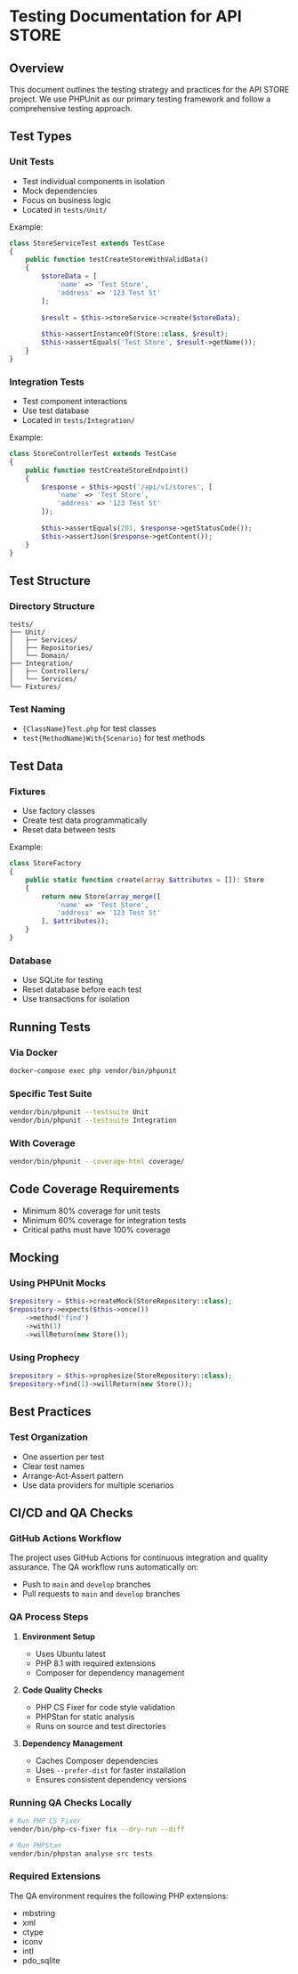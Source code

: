 # Testing Documentation for API STORE

## Overview
This document outlines the testing strategy and practices for the API STORE project. We use PHPUnit as our primary testing framework and follow a comprehensive testing approach.

## Test Types

### Unit Tests
- Test individual components in isolation
- Mock dependencies
- Focus on business logic
- Located in `tests/Unit/`

Example:
```php
class StoreServiceTest extends TestCase
{
    public function testCreateStoreWithValidData()
    {
        $storeData = [
            'name' => 'Test Store',
            'address' => '123 Test St'
        ];
        
        $result = $this->storeService->create($storeData);
        
        $this->assertInstanceOf(Store::class, $result);
        $this->assertEquals('Test Store', $result->getName());
    }
}
```

### Integration Tests
- Test component interactions
- Use test database
- Located in `tests/Integration/`

Example:
```php
class StoreControllerTest extends TestCase
{
    public function testCreateStoreEndpoint()
    {
        $response = $this->post('/api/v1/stores', [
            'name' => 'Test Store',
            'address' => '123 Test St'
        ]);
        
        $this->assertEquals(201, $response->getStatusCode());
        $this->assertJson($response->getContent());
    }
}
```

## Test Structure

### Directory Structure
```
tests/
├── Unit/
│   ├── Services/
│   ├── Repositories/
│   └── Domain/
├── Integration/
│   ├── Controllers/
│   └── Services/
└── Fixtures/
```

### Test Naming
- `{ClassName}Test.php` for test classes
- `test{MethodName}With{Scenario}` for test methods

## Test Data

### Fixtures
- Use factory classes
- Create test data programmatically
- Reset data between tests

Example:
```php
class StoreFactory
{
    public static function create(array $attributes = []): Store
    {
        return new Store(array_merge([
            'name' => 'Test Store',
            'address' => '123 Test St'
        ], $attributes));
    }
}
```

### Database
- Use SQLite for testing
- Reset database before each test
- Use transactions for isolation

## Running Tests

### Via Docker
```bash
docker-compose exec php vendor/bin/phpunit
```

### Specific Test Suite
```bash
vendor/bin/phpunit --testsuite Unit
vendor/bin/phpunit --testsuite Integration
```

### With Coverage
```bash
vendor/bin/phpunit --coverage-html coverage/
```

## Code Coverage Requirements
- Minimum 80% coverage for unit tests
- Minimum 60% coverage for integration tests
- Critical paths must have 100% coverage

## Mocking

### Using PHPUnit Mocks
```php
$repository = $this->createMock(StoreRepository::class);
$repository->expects($this->once())
    ->method('find')
    ->with(1)
    ->willReturn(new Store());
```

### Using Prophecy
```php
$repository = $this->prophesize(StoreRepository::class);
$repository->find(1)->willReturn(new Store());
```

## Best Practices

### Test Organization
- One assertion per test
- Clear test names
- Arrange-Act-Assert pattern
- Use data providers for multiple scenarios

## CI/CD and QA Checks

### GitHub Actions Workflow
The project uses GitHub Actions for continuous integration and quality assurance. The QA workflow runs automatically on:
- Push to `main` and `develop` branches
- Pull requests to `main` and `develop` branches

### QA Process Steps
1. **Environment Setup**
   - Uses Ubuntu latest
   - PHP 8.1 with required extensions
   - Composer for dependency management

2. **Code Quality Checks**
   - PHP CS Fixer for code style validation
   - PHPStan for static analysis
   - Runs on source and test directories

3. **Dependency Management**
   - Caches Composer dependencies
   - Uses `--prefer-dist` for faster installation
   - Ensures consistent dependency versions

### Running QA Checks Locally
```bash
# Run PHP CS Fixer
vendor/bin/php-cs-fixer fix --dry-run --diff

# Run PHPStan
vendor/bin/phpstan analyse src tests
```

### Required Extensions
The QA environment requires the following PHP extensions:
- mbstring
- xml
- ctype
- iconv
- intl
- pdo_sqlite
